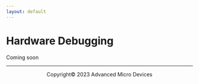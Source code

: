 ```yaml
---
layout: default
---
```


# Hardware Debugging

Coming soon
<!-- TODO -->

---------------------------------------
<p align="center">Copyright&copy; 2023 Advanced Micro Devices</p>
